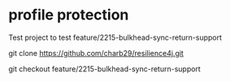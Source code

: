 # profile protection

Test project to test feature/2215-bulkhead-sync-return-support


git clone https://github.com/charb29/resilience4j.git

git checkout feature/2215-bulkhead-sync-return-support


